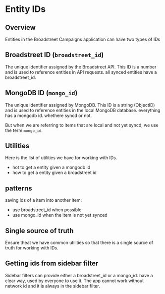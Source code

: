 # Entity IDs

## Overview

Entities in the Broadstreet Campaigns application can have two types of IDs

## **Broadstreet ID** (`broadstreet_id`)
The unique identifier assigned by the Broadstreet API. This ID is a number and is used to reference entities in API requests.
all synced entities have a broadstreet_id.

## **MongoDB ID** (`mongo_id`)
The unique identifier assigned by MongoDB. This ID is a string (ObjectID) and is used to reference entities in the local MongoDB database.
everything has a mongodb id. whethere syncd or not. 

But when we are referring to items that are local and not yet syncd, we use the term `mongo_id`.

## Utilities

Here is the list of utilities we have for working with IDs.
- hot to get a entity given a mongodb id
- how to get a entity given a broadstreet id


## patterns
saving ids of a item into another item:
- use broadstreet_id when possible
- use mongo_id when the item is not yet synced

## Single source of truth
Ensure theat we have common utilities so that there is a single source of truth for working with IDs.

## Getting ids from sidebar filter
Sidebar filters can provide either a broadstreet_id or a mongo_id. 
have a clear way, used by everyone to use it.
The app cannot work without network id and it is always in the sidebar filter.
